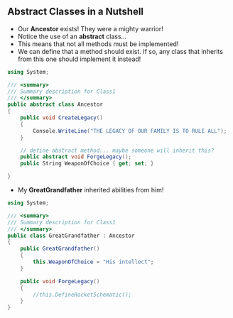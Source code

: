 ## Abstract Classes in a Nutshell

* Our **Ancestor** exists! They were a mighty warrior!
* Notice the use of an **abstract** class...
* This means that not all methods must be implemented!
* We can define that a method should exist. If so, any class that inherits from this one should implement it instead!

```csharp
using System;

/// <summary>
/// Summary description for Class1
/// </summary>
public abstract class Ancestor
{
    public void CreateLegacy()
    {
        Console.WriteLine("THE LEGACY OF OUR FAMILY IS TO RULE ALL");
    }

    // define abstract method... maybe someone will inherit this?
    public abstract void ForgeLegacy();
    public String WeaponOfChoice { get; set; }

}
```

* My **GreatGrandfather** inherited abilities from him!

```csharp
using System;

/// <summary>
/// Summary description for Class1
/// </summary>
public class GreatGrandfather : Ancestor
{
	public GreatGrandfather()
	{
        this.WeaponOfChoice = "His intellect";
	}

    public void ForgeLegacy()
    {
        //this.DefineRocketSchematic();
    }
}
```
